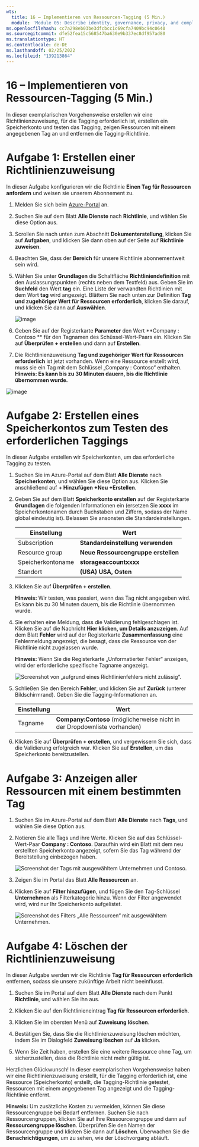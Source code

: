 ```yaml
---
wts:
  title: 16 – Implementieren von Ressourcen-Tagging (5 Min.)
  module: 'Module 05: Describe identity, governance, privacy, and compliance features'
ms.openlocfilehash: cc7a298eb03be3dfcbcc1c69cfa7409bc94c0640
ms.sourcegitcommit: dfe52fea15c568547ba630e9b337ec8df957ad80
ms.translationtype: HT
ms.contentlocale: de-DE
ms.lasthandoff: 02/25/2022
ms.locfileid: "139213864"
---
```

# <a name="16---implement-resource-tagging-5-min"></a>16 – Implementieren von Ressourcen-Tagging (5 Min.)

In dieser exemplarischen Vorgehensweise erstellen wir eine Richtlinienzuweisung, für die Tagging erforderlich ist, erstellen ein Speicherkonto und testen das Tagging, zeigen Ressourcen mit einem angegebenen Tag an und entfernen die Tagging-Richtlinie.

# <a name="task-1-create-a-policy-assignment"></a>Aufgabe 1: Erstellen einer Richtlinienzuweisung 

In dieser Aufgabe konfigurieren wir die Richtlinie **Einen Tag für Ressourcen anfordern** und weisen sie unserem Abonnement zu. 

1. Melden Sie sich beim [Azure-Portal](https://portal.azure.com) an.

2. Suchen Sie auf dem Blatt **Alle Dienste** nach **Richtlinie**, und wählen Sie diese Option aus.

3. Scrollen Sie nach unten zum Abschnitt **Dokumenterstellung**, klicken Sie auf **Aufgaben**, und klicken Sie dann oben auf der Seite auf **Richtlinie zuweisen**.

4. Beachten Sie, dass der **Bereich** für unsere Richtlinie abonnementweit sein wird. 

5. Wählen Sie unter **Grundlagen** die Schaltfläche **Richtliniendefinition** mit den Auslassungspunkten (rechts neben dem Textfeld) aus. Geben Sie im **Suchfeld** den Wert **tag** ein. Eine Liste der verwandten Richtlinien mit dem Wort **tag** wird angezeigt. Blättern Sie nach unten zur Definition **Tag und zugehöriger Wert für Ressourcen erforderlich**, klicken Sie darauf, und klicken Sie dann auf **Auswählen**.

   ![image](https://user-images.githubusercontent.com/89808319/155607579-d564a43e-a9cd-443d-8482-f47879eff2e9.png)
   
6.  Geben Sie auf der Registerkarte **Parameter** den Wert **Company : Contoso ** für den Tagnamen des Schüssel-Wert-Paars ein. Klicken Sie auf **Überprüfen + erstellen** und dann auf **Erstellen**.

  

7. Die Richtlinienzuweisung **Tag und zugehöriger Wert für Ressourcen erforderlich** ist jetzt vorhanden. Wenn eine Ressource erstellt wird, muss sie ein Tag mit dem Schlüssel „Company : Contoso“ enthalten.
   **Hinweis: Es kann bis zu 30 Minuten dauern, bis die Richtlinie übernommen wurde.** 

  ![image](https://user-images.githubusercontent.com/89808319/155607357-556646b6-9ca7-4817-a02e-643869b2c4dd.png)

# <a name="task-2-create-a-storage-account-to-test-the-required-tagging"></a>Aufgabe 2: Erstellen eines Speicherkontos zum Testen des erforderlichen Taggings

In dieser Aufgabe erstellen wir Speicherkonten, um das erforderliche Tagging zu testen. 

1. Suchen Sie im Azure-Portal auf dem Blatt **Alle Dienste** nach **Speicherkonten**, und wählen Sie diese Option aus. Klicken Sie anschließend auf **+ Hinzufügen +Neu +Erstellen**.

2. Geben Sie auf dem Blatt **Speicherkonto erstellen** auf der Registerkarte **Grundlagen** die folgenden Informationen ein (ersetzen Sie **xxxx** im Speicherkontonamen durch Buchstaben und Ziffern, sodass der Name global eindeutig ist). Belassen Sie ansonsten die Standardeinstellungen.

    | Einstellung | Wert | 
    | --- | --- |
    | Subscription | **Standardeinstellung verwenden** |
    | Resource group | **Neue Ressourcengruppe erstellen** |
    | Speicherkontoname | **storageaccountxxxx** |
    | Standort | **(USA) USA, Osten** |

3. Klicken Sie auf **Überprüfen + erstellen**. 

    **Hinweis:** Wir testen, was passiert, wenn das Tag nicht angegeben wird. Es kann bis zu 30 Minuten dauern, bis die Richtlinie übernommen wurde.

4. Sie erhalten eine Meldung, dass die Validierung fehlgeschlagen ist. Klicken Sie auf die Nachricht **Hier klicken, um Details anzuzeigen**. Auf dem Blatt **Fehler** wird auf der Registerkarte **Zusammenfassung** eine Fehlermeldung angezeigt, die besagt, dass die Ressource von der Richtlinie nicht zugelassen wurde.

    **Hinweis:** Wenn Sie die Registerkarte „Unformatierter Fehler“ anzeigen, wird der erforderliche spezifische Tagname angezeigt. 

    ![Screenshot von „aufgrund eines Richtlinienfehlers nicht zulässig“.](../images/1704.png)


5. Schließen Sie den Bereich **Fehler**, und klicken Sie auf **Zurück** (unterer Bildschirmrand). Geben Sie die Tagging-Informationen an. 

    | Einstellung | Wert | 
    | --- | --- |
    | Tagname | **Company:Contoso** (möglicherweise nicht in der Dropdownliste vorhanden) |

6. Klicken Sie auf **Überprüfen + erstellen**, und vergewissern Sie sich, dass die Validierung erfolgreich war. Klicken Sie auf **Erstellen**, um das Speicherkonto bereitzustellen. 

# <a name="task-3-view-all-resources-with-a-specific-tag"></a>Aufgabe 3: Anzeigen aller Ressourcen mit einem bestimmten Tag

1. Suchen Sie im Azure-Portal auf dem Blatt **Alle Dienste** nach **Tags**, und wählen Sie diese Option aus.

2. Notieren Sie alle Tags und ihre Werte. Klicken Sie auf das Schlüssel-Wert-Paar **Company : Contoso**. Daraufhin wird ein Blatt mit dem neu erstellten Speicherkonto angezeigt, sofern Sie das Tag während der Bereitstellung einbezogen haben. 

   ![Screenshot der Tags mit ausgewähltem Unternehmen und Contoso.](../images/1705.png)

3. Zeigen Sie im Portal das Blatt **Alle Ressourcen** an.

4. Klicken Sie auf **Filter hinzufügen**, und fügen Sie den Tag-Schlüssel **Unternehmen** als Filterkategorie hinzu. Wenn der Filter angewendet wird, wird nur Ihr Speicherkonto aufgelistet.

    ![Screenshot des Filters „Alle Ressourcen“ mit ausgewähltem Unternehmen.](../images/1706.png)

# <a name="task-4-delete-the-policy-assignment"></a>Aufgabe 4: Löschen der Richtlinienzuweisung

In dieser Aufgabe werden wir die Richtlinie **Tag für Ressourcen erforderlich** entfernen, sodass sie unsere zukünftige Arbeit nicht beeinflusst. 

1. Suchen Sie im Portal auf dem Blatt **Alle Dienste** nach dem Punkt **Richtlinie**, und wählen Sie ihn aus.

2. Klicken Sie auf den Richtlinieneintrag **Tag für Ressourcen erforderlich**.

3. Klicken Sie im obersten Menü auf **Zuweisung löschen**.

4. Bestätigen Sie, dass Sie die Richtlinienzuweisung löschen möchten, indem Sie im Dialogfeld **Zuweisung löschen** auf **Ja** klicken.

5. Wenn Sie Zeit haben, erstellen Sie eine weitere Ressource ohne Tag, um sicherzustellen, dass die Richtlinie nicht mehr gültig ist.

Herzlichen Glückwunsch! In dieser exemplarischen Vorgehensweise haben wir eine Richtlinienzuweisung erstellt, für die Tagging erforderlich ist, eine Ressource (Speicherkonto) erstellt, die Tagging-Richtlinie getestet, Ressourcen mit einem angegebenen Tag angezeigt und die Tagging-Richtlinie entfernt.


**Hinweis:** Um zusätzliche Kosten zu vermeiden, können Sie diese Ressourcengruppe bei Bedarf entfernen. Suchen Sie nach Ressourcengruppen, klicken Sie auf Ihre Ressourcengruppe und dann auf **Ressourcengruppe löschen**. Überprüfen Sie den Namen der Ressourcengruppe und klicken Sie dann auf **Löschen**. Überwachen Sie die **Benachrichtigungen**, um zu sehen, wie der Löschvorgang abläuft.
